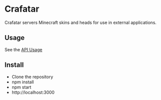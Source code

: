 # Crafatar

Crafatar servers Minecraft skins and heads for use in external applications.

## Usage

See the [API Usage](http://skins.jake0oo0.me)

## Install

* Clone the repository
* npm install
* npm start
* http://localhost:3000
